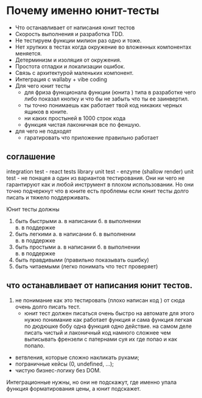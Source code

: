 # Почему именно юнит-тесты

- Что останавливает от написания юнит тестов
- Скорость выполнения и разработка TDD.
- Не тестируем функции милион раз одно и тоже.
- Нет хрупких в тестах когда окружение во вложенных компонентах меняется.
- Детерминизм и изоляция от окружения.
- Простота отладки и локализации ошибок.
- Связь с архитектурой маленьких компонент.
- Интеграция с wallaby + vibe coding
- Для чего юнит тесты
  - для фриза функционала функции (юнита ) типа в разработке чего либо показал кнопку и что бы не забыть что ты ее заинвертил.
  - ты точно понимаешь как работает твой код никаких черных ящиков в юните.
  - ни каких простыней в 1000 строк кода
  - функция чистая лаконичная все по феншую.
- для чего не подходят
  - гаратировать что приложение правильно работает

## соглашение

integration test - react tests library
unit test - enzyme (shallow render)
unit test - не понацея а один из вариантов тестирования. Они ни чего не гарантируют как и любой инструмент в плохом использовании. Но они точно подчеркнут что в юните есть проблемы если юнит тесты долго писать и тяжело поддерживать.

Юнит тесты должны

1. быть быстрыми
   а. в написании
   б. в выполнении  
   в. в поддержке
2. быть легкими
   а. в написании
   б. в выполнении  
   в. в поддержке
3. быть простыми
   а. в написании
   б. в выполнении  
   в. в поддержке
4. быть правдивыми (правильно показывать ошибку)
5. быть читаемыми (легко понимать что тест проверяет)

## что останавливает от написания юнит тестов.

1. не понимание как это тестировать (плохо написан код ) от сюда очень долго писать тест.
   - юнит тест должен писаться очень быстро на автомате для этого нужно понимание как работает функция и сама функция легкая по дюдюшке бобу одна функция одно действие. на самом деле писать чистый и лаконичный код намного сложнее чем выписывать френзели с патернами суя их где попао и как попало.

- ветвления, которые сложно накликать руками;
- пограничные кейсы (0, undefined, …);
- чистую бизнес-логику без DOM.

Интеграционные нужны, но они не подскажут, где именно упала функция форматирования цены, а юнит подскажет.
